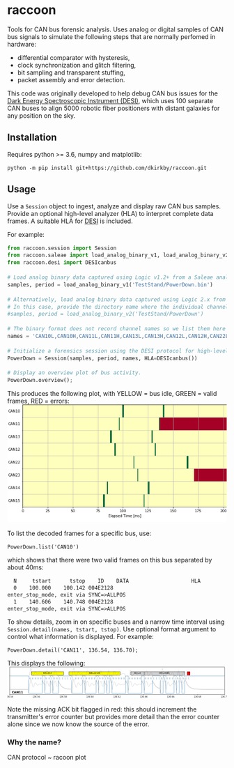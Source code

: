 # raccoon

Tools for CAN bus forensic analysis. Uses analog or digital samples of CAN bus signals to simulate the following steps that are normally perfomed in hardware:
 - differential comparator with hysteresis,
 - clock synchronization and glitch filtering,
 - bit sampling and transparent stuffing,
 - packet assembly and error detection.

This code was originally developed to help debug CAN bus issues for the [Dark Energy Spectroscopic Instrument (DESI)](https://www.desi.lbl.gov/), which uses 100 separate CAN buses to align 5000 robotic fiber positioners with distant galaxies for any position on the sky.

## Installation

Requires python >= 3.6, numpy and matplotlib:
```
python -m pip install git+https://github.com/dkirkby/raccoon.git
```

## Usage

Use a `Session` object to ingest, analyze and display raw CAN bus samples. Provide an optional high-level analyzer (HLA) to interpret complete data frames. A suitable HLA for [DESI](https://desi.lbl.gov/DocDB/cgi-bin/private/ShowDocument?docid=1710) is included.

For example:
```python
from raccoon.session import Session
from raccoon.saleae import load_analog_binary_v1, load_analog_binary_v2
from raccoon.desi import DESIcanbus

# Load analog binary data captured using Logic v1.2+ from a Saleae analyzer.
samples, period = load_analog_binary_v1('TestStand/PowerDown.bin')

# Alternatively, load analog binary data captured using Logic 2.x from a Saleae analyzer.
# In this case, provide the directory name where the individual channels are saved.
#samples, period = load_analog_binary_v2('TestStand/PowerDown')

# The binary format does not record channel names so we list them here by hand.
names = 'CAN10L,CAN10H,CAN11L,CAN11H,CAN13L,CAN13H,CAN12L,CAN12H,CAN22L,CAN22H,CAN23L,CAN23H,CAN14L,CAN14H,CAN15L,CAN15H'

# Initialize a forensics session using the DESI protocol for high-level packet analysis.
PowerDown = Session(samples, period, names, HLA=DESIcanbus())

# Display an overview plot of bus activity.
PowerDown.overview();
```
This produces the following plot, with YELLOW = bus idle, GREEN = valid frames, RED = errors:
![overview example](https://github.com/dkirkby/raccoon/blob/master/img/overview.png?raw=true)

To list the decoded frames for a specific bus, use:
```
PowerDown.list('CAN10')
```
which shows that there were two valid frames on this bus separated by about 40ms:
```
  N     tstart      tstop    ID    DATA                    HLA
  0    100.000    100.142 004E2128                         enter_stop_mode, exit via SYNC=>ALLPOS
  1    140.606    140.748 004E2128                         enter_stop_mode, exit via SYNC=>ALLPOS
```

To show details, zoom in on specific buses and a narrow time interval using `Session.detail(names, tstart, tstop)`. Use optional format argument to control what information is displayed. For example:
```
PowerDown.detail('CAN11', 136.54, 136.70);
```
This displays the following:
![detail example](https://github.com/dkirkby/raccoon/blob/master/img/detail.png?raw=true)

Note the missing ACK bit flagged in red: this should increment the transmitter's error counter but provides more detail than the error counter alone since we now know the source of the error.

### Why the name?

CAN protocol ~ racoon plot
